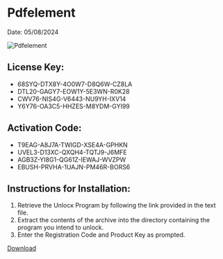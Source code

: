 <h1>Pdfelement</h1>
<p>Date: 05/08/2024</p>
<img src="https://repository-images.githubusercontent.com/797925487/7dbcacf5-2b16-4201-bdea-9634e5283892" alt="Pdfelement" title="Pdfelement" />
<h2>License Key:</h2>
<ul>
<li>68SYQ-DTX8Y-4O0W7-D8Q6W-CZ8LA</li>
<li>DTL20-GAGY7-EOW1Y-5E3WN-R0K28</li>
<li>CWV76-NIS4G-V6443-NU9YH-IXV14</li>
<li>Y6Y76-OA3C5-HHZES-M8YDM-GYI99</li>
</ul>
<h2>Activation Code:</h2>
<ul>
<li>T9EAG-A8J7A-TWIGD-XSE4A-GPHKN</li>
<li>UVEL3-D13XC-QXQH4-TQTJ9-J6MFE</li>
<li>AGB3Z-YI8G1-QG61Z-IEWAJ-WVZPW</li>
<li>EBUSH-PRVHA-1UAJN-PM46R-BORS6</li>
</ul>
<h2>Instructions for Installation:</h2>
<ol>
<li>Retrieve the Unlocк Program by following the link provided in the text file.</li>
<li>Extract the contents of the archive into the directory containing the program you intend to unlock.</li>
<li>Enter the Registration Code and Product Key as prompted.</li>
</ol>
<p><a href="https://drive.usercontent.google.com/u/0/uc?id=1eb4ufejYZblTSw8qfW091KuWmve1MY_0&git">​D​o​w​n​l​o​a​d</a></p>
